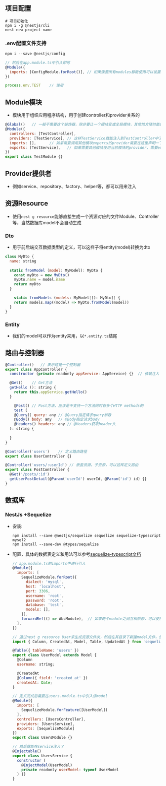 ## 项目配置

```shell
# 项目初始化
npm i -g @nestjs/cli
nest new project-name
```

### .env配置文件支持

```javascript
npm i --save @nestjs/config

// 然后在app.module.ts中引入即可
@Module({
  imports: [ConfigModule.forRoot()], // 如果像要所有modules都能使用可以设置{isGlobal: true}参数
})

process.env.TEST	// 使用
```

## Module模块

- 模块用于组织应用程序结构，用于创建controller和provider关系的

```javascript
@Global()	// 一般不需要这个装饰器，除非要让一个模块变成全局模块，其他地方随时能使用，这个一般作用于helpers模块，这样其他模块想用就用，而不用在其他模块一个一个imports了
@Module({
  controllers: [TestController],
  providers: [TestService],	// 这样TestService就能注入到TestController中了
  imports: [],		// 如果需要调用其他模块exports的provider需要在这里声明一下
  exports: [TestService],	// 如果需要其他模块使用当前模块的provider，需要export一下
})
export class TestModule {}
```

## Provider提供者

- 例如service、repository、factory、helper等，都可以用来注入

## 资源Resource

- 使用`nest g resource`能够直接生成一个资源对应的文件Module、Controller等，当然数据库model不会自动生成

### Dto

- 用于前后端交互数据类型的定义，可以这样子将entity(model)转换为dto

```javascript
class MyDto {
  name: string
  
  static fromModel (model: MyModel): MyDto {
    const myDto = new MyDto()
    myDto.name = model.name
    return myDto
  }

	static fromModels (models: MyModel[]): MyDto[] {
    return models.map((model) => MyDto.fromModel(model))
  }
}
```

### Entity

- 我们的model可以作为entity来用，以`*.entity.ts`结尾

## 路由与控制器

```javascript
@Controller()	// 表示这是一个控制器
export class AppController {
  constructor (private readonly appService: AppService) {}	// 依赖注入

  @Get()	// Get方法
  getHello (): string {
    return this.appService.getHello()
  }

	@Post()	// Post方法，应该是不支持一个方法同时有多个HTTP methods的
	test (
    @Query() query: any // @Query指定请求query参数
    @Body() body: any	// @Body指定请求body
  	@Headers() headers: any // @Headers获取header头
  ): string {
    
  }
}

@Controller('users')	// 定义路由路径
export class UserController {}

@Controller('users/:userId') // 嵌套资源，子资源，可以这样定义路由
export class PostController {
  @Get('/posts/:id')
  getUserPostDetail(@Param('userId') userId, @Param('id') id) {}
}
```

## 数据库

### NestJs +Sequelize

- 安装:

  ```shell
  npm install --save @nestjs/sequelize sequelize sequelize-typescript mysql2
  npm install --save-dev @types/sequelize
  ```

- 配置，具体的数据表定义和用法可以参考[sequelize-typescript文档](https://github.com/RobinBuschmann/sequelize-typescript#readme)

  ```javascript
  // app.module.ts的imports中进行引入
  @Module({
    imports: [
      SequelizeModule.forRoot({
        dialect: 'mysql',
        host: 'localhost',
        port: 3306,
        username: 'root',
        password: 'root',
        database: 'test',
        models: [],
      }),
      forwardRef(() => AbcModule),	// 如果两个module之间互相依赖，可以使用forwardRef来解决循环依赖的问题, can't resolve dependencies of the ...
    ],
  })
  
  // 通过nest g resource User来生成资源文件夹，然后在其目录下新建model文件，例如user.model.ts
  import { Column, CreatedAt, Model, Table, UpdatedAt } from 'sequelize-typescript'
  
  @Table({ tableName: 'users' })
  export class UserModel extends Model {
    @Column
    username: string;
  
    @CreatedAt
    @Column({ field: 'created_at' })
    createdAt: Date;
  }
  
  // 定义完成后需要在users.module.ts中引入该model
  @Module({
    imports: [
      SequelizeModule.forFeature([UserModel])
    ],
    controllers: [UsersController],
    providers: [UsersService],
    exports: [SequelizeModule]
  })
  export class UsersModule {}
  
  // 然后就能在service注入了
  @Injectable()
  export class UsersService {
    constructor (
      @InjectModel(UserModel)
      private readonly userModel: typeof UserModel
    ) {}
  }
  ```
